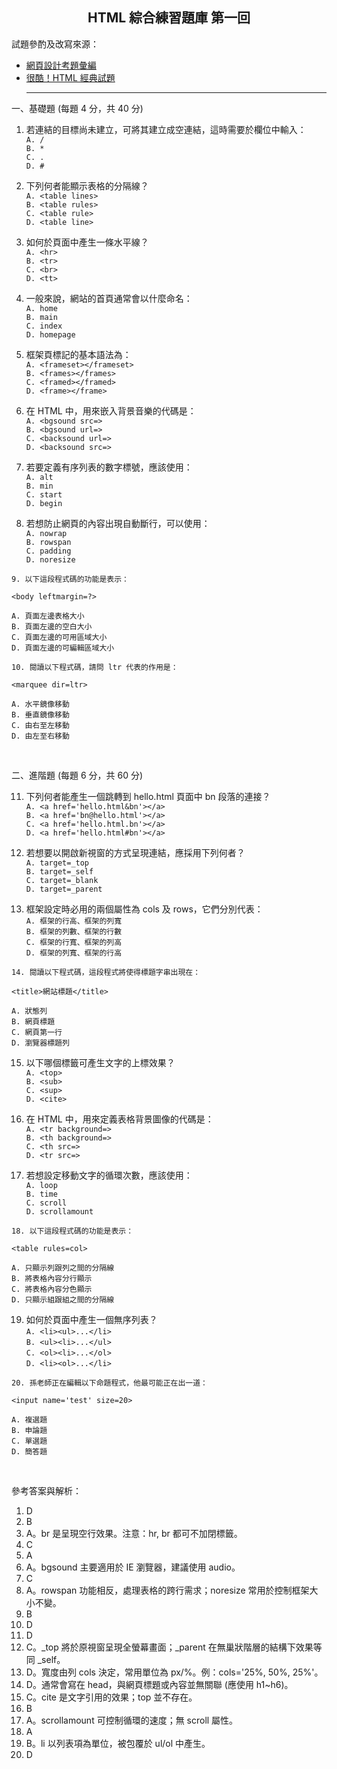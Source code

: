<h2 align="center">HTML 綜合練習題庫 第一回</h2>

試題參酌及改寫來源：
- [網頁設計考題彙編](https://dmaa.nkut.edu.tw/files/archive/104_601a3208.pdf)
- [很酷！HTML 經典試題](https://designrockin.wordpress.com/2014/12/03/%E5%BE%88%E9%85%B7%EF%BC%81html%E7%B6%93%E5%85%B8%E8%A9%A6%E9%A1%8C)<hr>

一、基礎題 (每題 4 分，共 40 分)

1. 若連結的目標尚未建立，可將其建立成空連結，這時需要於欄位中輸入：<br>
`A. /`<br>
`B. *`<br>
`C. .`<br>
`D. #`<br>

2. 下列何者能顯示表格的分隔線？<br>
`A. <table lines>`<br>
`B. <table rules>`<br>
`C. <table rule>`<br>
`D. <table line>`<br>

3. 如何於頁面中產生一條水平線？<br>
`A. <hr>`<br>
`B. <tr>`<br>
`C. <br>`<br>
`D. <tt>`<br>

4. 一般來說，網站的首頁通常會以什麼命名：<br>
`A. home`<br>
`B. main`<br>
`C. index`<br>
`D. homepage`<br>

5. 框架頁標記的基本語法為：<br>
`A. <frameset></frameset>`<br>
`B. <frames></frames>`<br>
`C. <framed></framed>`<br>
`D. <frame></frame>`<br>

6. 在 HTML 中，用來嵌入背景音樂的代碼是：<br>
`A. <bgsound src=>`<br>
`B. <bgsound url=>`<br>
`C. <backsound url=>`<br>
`D. <backsound src=>`<br>

7. 若要定義有序列表的數字標號，應該使用：<br>
`A. alt`<br>
`B. min`<br>
`C. start`<br>
`D. begin`<br>

8. 若想防止網頁的內容出現自動斷行，可以使用：<br>
`A. nowrap`<br>
`B. rowspan`<br>
`C. padding`<br>
`D. noresize`<br>

```
9. 以下這段程式碼的功能是表示：

<body leftmargin=?>

A. 頁面左邊表格大小
B. 頁面左邊的空白大小
C. 頁面左邊的可用區域大小
D. 頁面左邊的可編輯區域大小
```

```
10. 閱讀以下程式碼，請問 ltr 代表的作用是：

<marquee dir=ltr>

A. 水平鏡像移動
B. 垂直鏡像移動
C. 由右至左移動
D. 由左至右移動
```
<br>

二、進階題 (每題 6 分，共 60 分)

11. 下列何者能產生一個跳轉到 hello.html 頁面中 bn 段落的連接？<br>
`A. <a href='hello.html&bn'></a>`<br>
`B. <a href='bn@hello.html'></a>`<br>
`C. <a href='hello.html.bn'></a>`<br>
`D. <a href='hello.html#bn'></a>`<br>

12. 若想要以開啟新視窗的方式呈現連結，應採用下列何者？<br>
`A. target=_top`<br>
`B. target=_self`<br>
`C. target=_blank`<br>
`D. target=_parent`<br>

13. 框架設定時必用的兩個屬性為 cols 及 rows，它們分別代表：<br>
`A. 框架的行高、框架的列寬`<br>
`B. 框架的列數、框架的行數`<br>
`C. 框架的行寬、框架的列高`<br>
`D. 框架的列寬、框架的行高`<br>

```
14. 閱讀以下程式碼，這段程式將使得標題字串出現在：

<title>網站標題</title>

A. 狀態列
B. 網頁標題
C. 網頁第一行
D. 瀏覽器標題列
```

15. 以下哪個標籤可產生文字的上標效果？<br>
`A. <top>`<br>
`B. <sub>`<br>
`C. <sup>`<br>
`D. <cite>`<br>

16. 在 HTML 中，用來定義表格背景圖像的代碼是：<br>
`A. <tr background=>`<br>
`B. <th background=>`<br>
`C. <th src=>`<br>
`D. <tr src=>`<br>

17. 若想設定移動文字的循環次數，應該使用：<br>
`A. loop`<br>
`B. time`<br>
`C. scroll`<br>
`D. scrollamount`<br>

```
18. 以下這段程式碼的功能是表示：

<table rules=col>

A. 只顯示列跟列之間的分隔線
B. 將表格內容分行顯示
C. 將表格內容分色顯示
D. 只顯示組跟組之間的分隔線
```

19. 如何於頁面中產生一個無序列表？<br>
`A. <li><ul>...</li>`<br>
`B. <ul><li>...</ul>`<br>
`C. <ol><li>...</ol>`<br>
`D. <li><ol>...</li>`<br>

```
20. 孫老師正在編輯以下命題程式，他最可能正在出一道：

<input name='test' size=20>

A. 複選題
B. 申論題
C. 單選題
D. 簡答題
```
<br>

參考答案與解析：
1. D
2. B
3. A。br 是呈現空行效果。注意：hr, br 都可不加閉標籤。
4. C
5. A
6. A。bgsound 主要適用於 IE 瀏覽器，建議使用 audio。
7. C
8. A。rowspan 功能相反，處理表格的跨行需求；noresize 常用於控制框架大小不變。
9. B
10. D
11. D
12. C。_top 將於原視窗呈現全螢幕畫面；_parent 在無巢狀階層的結構下效果等同 _self。
13. D。寬度由列 cols 決定，常用單位為 px/%。例：cols='25%, 50%, 25%'。
14. D。通常會寫在 head，與網頁標題或內容並無關聯 (應使用 h1~h6)。
15. C。cite 是文字引用的效果；top 並不存在。
16. B
17. A。scrollamount 可控制循環的速度；無 scroll 屬性。
18. A
19. B。li 以列表項為單位，被包覆於 ul/ol 中產生。
20. D
